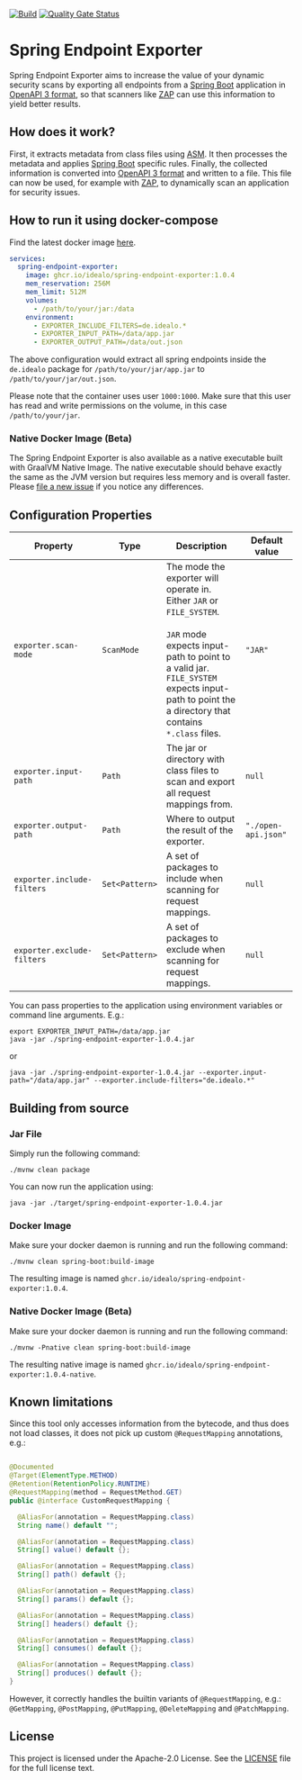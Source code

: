 [![Build](https://github.com/idealo/spring-endpoint-exporter/actions/workflows/build.yml/badge.svg)](https://github.com/idealo/spring-endpoint-exporter/actions/workflows/build.yml)
[![Quality Gate Status](https://sonarcloud.io/api/project_badges/measure?project=spring-endpoint-exporter&metric=alert_status)](https://sonarcloud.io/summary/new_code?id=spring-endpoint-exporter)

# Spring Endpoint Exporter

Spring Endpoint Exporter aims to increase the value of your dynamic security scans by exporting all endpoints from
a [Spring Boot](https://github.com/spring-projects/spring-boot) application in [OpenAPI 3 format](https://swagger.io/docs/specification/about/), so that
scanners like [ZAP](https://github.com/zaproxy/zaproxy) can use this information to yield better results.

## How does it work?

First, it extracts metadata from class files using [ASM](https://asm.ow2.io/). It then processes the metadata and
applies [Spring Boot](https://github.com/spring-projects/spring-boot) specific rules. Finally, the collected information is converted
into [OpenAPI 3 format](https://swagger.io/docs/specification/about/) and written to a file. This file can now be used, for example
with [ZAP](https://github.com/zaproxy/zaproxy), to dynamically scan an application for security issues.

## How to run it using docker-compose

Find the latest docker image [here](https://github.com/idealo/spring-endpoint-exporter/pkgs/container/spring-endpoint-exporter).

```yaml
services:
  spring-endpoint-exporter:
    image: ghcr.io/idealo/spring-endpoint-exporter:1.0.4
    mem_reservation: 256M
    mem_limit: 512M
    volumes:
      - /path/to/your/jar:/data
    environment:
      - EXPORTER_INCLUDE_FILTERS=de.idealo.*
      - EXPORTER_INPUT_PATH=/data/app.jar
      - EXPORTER_OUTPUT_PATH=/data/out.json
```

The above configuration would extract all spring endpoints inside the `de.idealo` package for `/path/to/your/jar/app.jar`
to `/path/to/your/jar/out.json`.

Please note that the container uses user `1000:1000`. Make sure that this user has read and write permissions on the volume, in this case `/path/to/your/jar`.

### Native Docker Image (Beta)

The Spring Endpoint Exporter is also available as a native executable built with GraalVM Native Image. The native executable should behave exactly the same as
the JVM version but requires less memory and is overall faster. Please [file a new issue](https://github.com/idealo/spring-endpoint-exporter/issues/new/choose)
if you notice any differences.

## Configuration Properties

| Property                   | Type           | Description                                                                                                                                                                                                                     | Default value       |
|----------------------------|----------------|---------------------------------------------------------------------------------------------------------------------------------------------------------------------------------------------------------------------------------|---------------------|
| `exporter.scan-mode`       | `ScanMode`     | The mode the exporter will operate in. Either `JAR` or `FILE_SYSTEM`.<br/><br/> `JAR` mode expects input-path to point to a valid jar. `FILE_SYSTEM` expects input-path to point the a directory that contains `*.class` files. | `"JAR"`             |
| `exporter.input-path`      | `Path`         | The jar or directory with class files to scan and export all request mappings from.                                                                                                                                             | `null`              |
| `exporter.output-path`     | `Path`         | Where to output the result of the exporter.                                                                                                                                                                                     | `"./open-api.json"` |
| `exporter.include-filters` | `Set<Pattern>` | A set of packages to include when scanning for request mappings.                                                                                                                                                                | `null`              |
| `exporter.exclude-filters` | `Set<Pattern>` | A set of packages to exclude when scanning for request mappings.                                                                                                                                                                | `null`              |

You can pass properties to the application using environment variables or command line arguments. E.g.:

```
export EXPORTER_INPUT_PATH=/data/app.jar
java -jar ./spring-endpoint-exporter-1.0.4.jar
```

or

```
java -jar ./spring-endpoint-exporter-1.0.4.jar --exporter.input-path="/data/app.jar" --exporter.include-filters="de.idealo.*"
```

## Building from source

### Jar File

Simply run the following command:

```
./mvnw clean package
```

You can now run the application using:

```
java -jar ./target/spring-endpoint-exporter-1.0.4.jar
```

### Docker Image

Make sure your docker daemon is running and run the following command:

```
./mvnw clean spring-boot:build-image
```

The resulting image is named `ghcr.io/idealo/spring-endpoint-exporter:1.0.4`.

### Native Docker Image (Beta)

Make sure your docker daemon is running and run the following command:

```
./mvnw -Pnative clean spring-boot:build-image
```

The resulting native image is named `ghcr.io/idealo/spring-endpoint-exporter:1.0.4-native`.

## Known limitations

Since this tool only accesses information from the bytecode, and thus does not load classes, it does not pick up custom `@RequestMapping` annotations, e.g.:

```java

@Documented
@Target(ElementType.METHOD)
@Retention(RetentionPolicy.RUNTIME)
@RequestMapping(method = RequestMethod.GET)
public @interface CustomRequestMapping {

  @AliasFor(annotation = RequestMapping.class)
  String name() default "";

  @AliasFor(annotation = RequestMapping.class)
  String[] value() default {};

  @AliasFor(annotation = RequestMapping.class)
  String[] path() default {};

  @AliasFor(annotation = RequestMapping.class)
  String[] params() default {};

  @AliasFor(annotation = RequestMapping.class)
  String[] headers() default {};

  @AliasFor(annotation = RequestMapping.class)
  String[] consumes() default {};

  @AliasFor(annotation = RequestMapping.class)
  String[] produces() default {};
}
```

However, it correctly handles the builtin variants of `@RequestMapping`, e.g.: `@GetMapping`, `@PostMapping`, `@PutMapping`, `@DeleteMapping`
and `@PatchMapping`.

## License

This project is licensed under the Apache-2.0 License. See the [LICENSE](LICENSE) file for the full license text.
